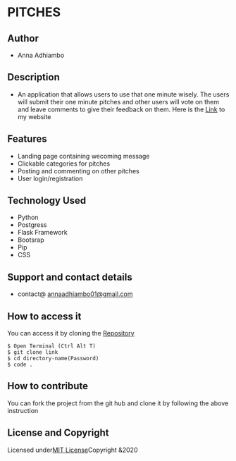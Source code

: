 # PITCHES

## Author
* Anna Adhiambo

## Description
* An application that allows users to use that one minute wisely. The users will submit their one minute pitches and other users will vote on them and leave comments to give their feedback on them.
Here is the [Link]() to my website

## Features
* Landing page containing wecoming message
* Clickable categories for pitches
* Posting and commenting on other pitches
* User login/registration 

## Technology Used
* Python
* Postgress
* Flask Framework
* Bootsrap
* Pip
* CSS

## Support and contact details
* contact@ annaadhiambo01@gmail.com

## How to access it 
You can access it by cloning the [Repository](https://github.com/annaadhiambo/The-Last-Pitch.git)
```
$ Open Terminal (Ctrl Alt T)
$ git clone link 
$ cd directory-name(Password)
$ code .
```


## How to contribute
You can fork the project from the git hub and clone it by following the above instruction


## License and Copyright
Licensed under[MIT License](LICENSE)Copyright &2020


